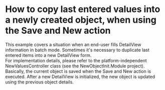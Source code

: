 # How to copy last entered values into a newly created object, when using the Save and New action


<p>This example covers a situation when an end-user fills DetailView information in batch mode. Sometimes it's necessary to duplicate last entered items into a new DetailView form.<br />
For implementation details, please refer to the platform-independent NewValuesController class (see the NewObjectInit.Module project).<br />
Basically, the current object is saved when the Save and New action is executed. After a new DetailView is initialized, the new object is updated using the previous object details.</p>

<br/>


